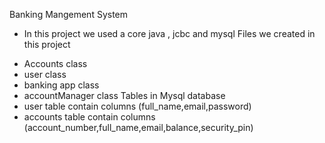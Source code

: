 Banking Mangement System
  * In this project we used a core java , jcbc and mysql
Files we created in this project
  - Accounts class
  - user class
  - banking app class
  - accountManager class
Tables in Mysql database
  - user table contain columns (full_name,email,password)
  - accounts table contain columns (account_number,full_name,email,balance,security_pin)
